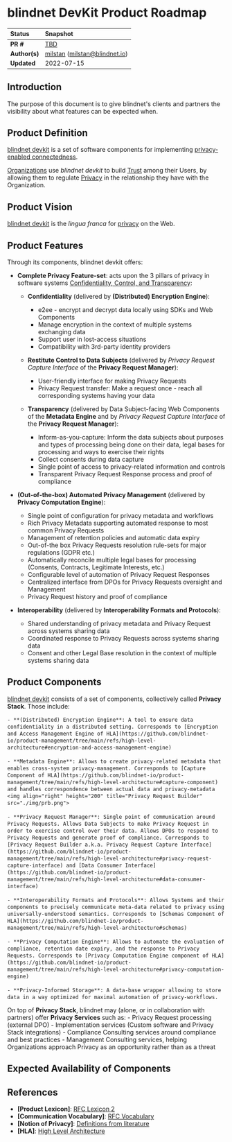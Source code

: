 # blindnet DevKit Product Roadmap

| Status        | Snapshot                                                            |
| :------------ | :------------------------------------------------------------------------------------- |
| **PR #**      | [TBD](TBD)               |
| **Author(s)** | [milstan](https://github.com/milstan) (milstan@blindnet.io)                            |
| **Updated**   | 2022-07-15                                                                             |


## Introduction

The purpose of this document is to give blindnet's clients and partners the visibility about what features can be expected when.

## Product Definition

[blindnet devkit](https://github.com/blindnet-io/product-management/blob/main/refs/lexicon/RFC-Lexicon-2.md#blindnet-devkit) is a set of software components for implementing [privacy-enabled connectedness](https://github.com/blindnet-io/product-management/blob/main/refs/notion-of-privacy/notion-of-privacy.md#privacy-enabled-connectedness).

[Organizations](https://github.com/blindnet-io/product-management/blob/main/refs/lexicon/RFC-Lexicon-2.md#organization) use *blindnet devkit* to build [Trust](https://github.com/blindnet-io/product-management/blob/main/refs/notion-of-privacy/notion-of-privacy.md#privacy-is-strongly-linked-with-trust) among their Users, by allowing them to regulate [Privacy](https://github.com/blindnet-io/product-management/blob/main/refs/notion-of-privacy/notion-of-privacy.md#definition) in the relationship they have with the Organization.

## Product Vision

[blindnet devkit](https://github.com/blindnet-io/product-management/blob/main/refs/lexicon/RFC-Lexicon-2.md#blindnet-devkit) is the *lingua franca* for [privacy](https://github.com/blindnet-io/product-management/blob/main/refs/notion-of-privacy/notion-of-privacy.md#definition) on the Web.

## Product Features

Through its components, blindnet devkit offers:

- **Complete Privacy Feature-set**: acts upon the 3 pillars of privacy in software systems [Confidentiality, Control, and Transparency](https://github.com/blindnet-io/product-management/blob/main/refs/notion-of-privacy/principles/RFC-SPEP.md):
    - **Confidentiality** (delivered by **(Distributed) Encryption Engine**):
        - e2ee - encrypt and decrypt data locally using SDKs and Web Components
        - Manage encryption in the context of multiple systems exchanging data
        - Support user in lost-access situations
        - Compatibility with 3rd-party identity providers

    - **Restitute Control to Data Subjects** (delivered by *Privacy Request Capture Interface* of the **Privacy Request Manager**):
        - User-friendly interface for making Privacy Requests
        - Privacy Request transfer: Make a request once - reach all corresponding systems having your data

    - **Transparency** (delivered by Data Subject-facing Web Components of the **Metadata Engine** and by *Privacy Request Capture Interface* of the **Privacy Request Manager**):
        - Inform-as-you-capture: Inform the data subjects about purposes and types of processing being done on their data, legal bases for processing and ways to exercise their rights
        - Collect consents during data capture
        - Single point of access to privacy-related information and controls
        - Transparent Privacy Request Response process and proof of compliance

- **(Out-of-the-box) Automated Privacy Management** (delivered by **Privacy Computation Engine**):
    - Single point of configuration for privacy metadata and workflows
    - Rich Privacy Metadata supporting automated response to most common Privacy Requests
    - Management of retention policies and automatic data expiry
    - Out-of-the box Privacy Requests resolution rule-sets for major regulations (GDPR etc.)
    - Automatically reconcile multiple legal bases for processing (Consents, Contracts, Legitimate Interests, etc.)
    - Configurable level of automation of Privacy Request Responses
    - Centralized interface from DPOs for Privacy Requests oversight and Management
    - Privacy Request history and proof of compliance

- **Interoperability** (delivered by **Interoperability Formats and Protocols**):
    - Shared understanding of privacy metadata and Privacy Request across systems sharing data
    - Coordinated response to Privacy Requests across systems sharing data
    - Consent and other Legal Base resolution in the context of multiple systems sharing data

## Product Components

[blindnet devkit](https://github.com/blindnet-io/product-management/blob/main/refs/lexicon/RFC-Lexicon-2.md#blindnet-devkit) consists of a set of components, collectively called **Privacy Stack**. Those include:

    - **(Distributed) Encryption Engine**: A tool to ensure data confidentiality in a distributed setting. Corresponds to [Encryption and Access Management Engine of HLA](https://github.com/blindnet-io/product-management/tree/main/refs/high-level-architecture#encryption-and-access-management-engine)

    - **Metadata Engine**: Allows to create privacy-related metadata that enables cross-system privacy-management. Corresponds to [Capture Component of HLA](https://github.com/blindnet-io/product-management/tree/main/refs/high-level-architecture#capture-component) and handles correspondence between actual data and privacy-metadata
    <img align="right" height="200" title="Privacy Request Builder" src="./img/prb.png">

    - **Privacy Request Manager**: Single point of communication around Privacy Requests. Allows Data Subjects to make Privacy Request in order to exercise control over their data. Allows DPOs to respond to Privacy Requests and generate proof of compliance. Corresponds to [Privacy Request Builder a.k.a. Privacy Request Capture Interface](https://github.com/blindnet-io/product-management/tree/main/refs/high-level-architecture#privacy-request-capture-interface) and [Data Consumer Interface](https://github.com/blindnet-io/product-management/tree/main/refs/high-level-architecture#data-consumer-interface)

    - **Interoperability Formats and Protocols**: Allows Systems and their components to precisely communicate meta-data related to privacy using universally-understood semantics. Corresponds to [Schemas Component of HLA](https://github.com/blindnet-io/product-management/tree/main/refs/high-level-architecture#schemas)

    - **Privacy Computation Engine**: Allows to automate the evaluation of compliance, retention date expiry, and the response to Privacy Requests. Corresponds to [Privacy Computation Engine component of HLA](https://github.com/blindnet-io/product-management/tree/main/refs/high-level-architecture#privacy-computation-engine)

    - **Privacy-Informed Storage**: A data-base wrapper allowing to store data in a way optimized for maximal automation of privacy-workflows.

On top of **Privacy Stack**, blindnet may (alone, or in collaboration with partners) offer **Privacy Services** such as:
    - Privacy Request processing (external DPO)
    - Implementation services (Custom software and Privacy Stack integrations)
    - Compliance Consulting services around compliance and best practices
    - Management Consulting services, helping Organizations approach Privacy as an opportunity rather than as a threat

## Expected Availability of Components


## References
- **[Product Lexicon]**: [RFC Lexicon 2](https://github.com/blindnet-io/product-management/blob/main/refs/lexicon/RFC-Lexicon-2.md)
- **[Communication Vocabulary]**: [RFC Vocabulary](../../vocabulary/RFC-vocabulary.md)
- **[Notion of Privacy]**: [Definitions from literature](https://github.com/blindnet-io/product-management/blob/main/refs/notion-of-privacy/notion-of-privacy.md)
- **[HLA]**: [High Level Architecture](https://github.com/blindnet-io/product-management/tree/main/refs/high-level-architecture)
